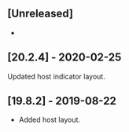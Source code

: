 ## [Unreleased]
- 

## [20.2.4] - 2020-02-25
Updated host indicator layout.

## [19.8.2] - 2019-08-22
- Added host layout.
